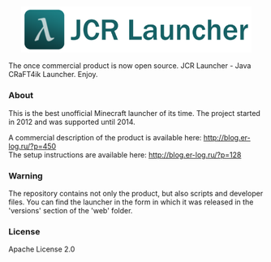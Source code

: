 <p align="center">
    <img src="./web/sale/images/JCR_Launcher.png" alt="Java CRaFT4ik Launcher" style="max-width: 90%; max-height: 131px"/>
</p>

The once commercial product is now open source. JCR Launcher - Java CRaFT4ik Launcher. Enjoy.

### About
This is the best unofficial Minecraft launcher of its time. The project started in 2012 and was supported until 2014.

A commercial description of the product is available here: http://blog.er-log.ru/?p=450 \
The setup instructions are available here: http://blog.er-log.ru/?p=128

### Warning
The repository contains not only the product, but also scripts and developer files. You can find the launcher in the form in which it was released in the 'versions' section of the 'web' folder.

### License
Apache License 2.0
